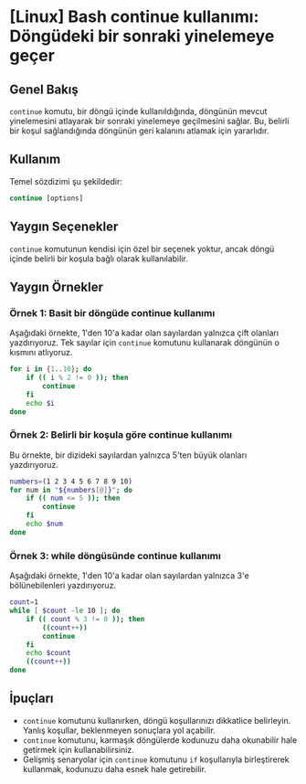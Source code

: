 # [Linux] Bash continue kullanımı: Döngüdeki bir sonraki yinelemeye geçer

## Genel Bakış
`continue` komutu, bir döngü içinde kullanıldığında, döngünün mevcut yinelemesini atlayarak bir sonraki yinelemeye geçilmesini sağlar. Bu, belirli bir koşul sağlandığında döngünün geri kalanını atlamak için yararlıdır.

## Kullanım
Temel sözdizimi şu şekildedir:

```bash
continue [options]
```

## Yaygın Seçenekler
`continue` komutunun kendisi için özel bir seçenek yoktur, ancak döngü içinde belirli bir koşula bağlı olarak kullanılabilir.

## Yaygın Örnekler

### Örnek 1: Basit bir döngüde continue kullanımı
Aşağıdaki örnekte, 1'den 10'a kadar olan sayılardan yalnızca çift olanları yazdırıyoruz. Tek sayılar için `continue` komutunu kullanarak döngünün o kısmını atlıyoruz.

```bash
for i in {1..10}; do
    if (( i % 2 != 0 )); then
        continue
    fi
    echo $i
done
```

### Örnek 2: Belirli bir koşula göre continue kullanımı
Bu örnekte, bir dizideki sayılardan yalnızca 5'ten büyük olanları yazdırıyoruz.

```bash
numbers=(1 2 3 4 5 6 7 8 9 10)
for num in "${numbers[@]}"; do
    if (( num <= 5 )); then
        continue
    fi
    echo $num
done
```

### Örnek 3: while döngüsünde continue kullanımı
Aşağıdaki örnekte, 1'den 10'a kadar olan sayılardan yalnızca 3'e bölünebilenleri yazdırıyoruz.

```bash
count=1
while [ $count -le 10 ]; do
    if (( count % 3 != 0 )); then
        ((count++))
        continue
    fi
    echo $count
    ((count++))
done
```

## İpuçları
- `continue` komutunu kullanırken, döngü koşullarınızı dikkatlice belirleyin. Yanlış koşullar, beklenmeyen sonuçlara yol açabilir.
- `continue` komutunu, karmaşık döngülerde kodunuzu daha okunabilir hale getirmek için kullanabilirsiniz.
- Gelişmiş senaryolar için `continue` komutunu `if` koşullarıyla birleştirerek kullanmak, kodunuzu daha esnek hale getirebilir.